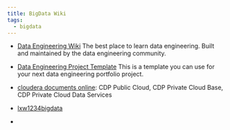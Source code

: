 ```yaml
---
title: BigData Wiki
tags:
  - bigdata
---
```


- [Data Engineering Wiki](https://dataengineering.wiki/Index) The best place to learn data engineering. Built and maintained by the data engineering community.
- [Data Engineering Project Template](https://github.com/data-engineering-community/data-engineering-project-template) This is a template you can use for your next data engineering portfolio project.
- [cloudera documents online](https://docs.cloudera.com/?tab=cdp-public-cloud): CDP Public Cloud, CDP Private Cloud Base, CDP Private Cloud Data Services

- [lxw1234bigdata](http://lxw1234.com/) 
- 